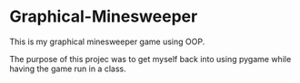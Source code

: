 # Graphical-Minesweeper
This is my graphical minesweeper game using OOP. 

The purpose of this projec was to get myself back into using pygame while having the game run in a class.
